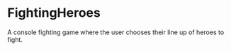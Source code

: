 # FightingHeroes

A console fighting game where the user chooses their line up of heroes to fight. 
